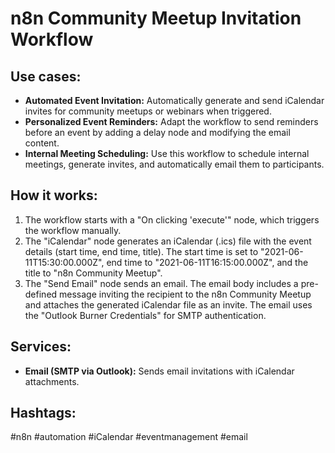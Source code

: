 # n8n Community Meetup Invitation Workflow

## Use cases:

*   **Automated Event Invitation:** Automatically generate and send iCalendar invites for community meetups or webinars when triggered.
*   **Personalized Event Reminders:**  Adapt the workflow to send reminders before an event by adding a delay node and modifying the email content.
*   **Internal Meeting Scheduling:** Use this workflow to schedule internal meetings, generate invites, and automatically email them to participants.

## How it works:

1.  The workflow starts with a "On clicking 'execute'" node, which triggers the workflow manually.
2.  The "iCalendar" node generates an iCalendar (.ics) file with the event details (start time, end time, title). The start time is set to "2021-06-11T15:30:00.000Z", end time to "2021-06-11T16:15:00.000Z", and the title to "n8n Community Meetup".
3.  The "Send Email" node sends an email. The email body includes a pre-defined message inviting the recipient to the n8n Community Meetup and attaches the generated iCalendar file as an invite. The email uses the "Outlook Burner Credentials" for SMTP authentication.

## Services:

*   **Email (SMTP via Outlook):** Sends email invitations with iCalendar attachments.

## Hashtags:

#n8n #automation #iCalendar #eventmanagement #email

